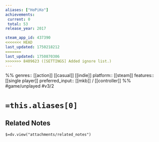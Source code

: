 ```yaml
---
aliases: ["HoPiKo"]
achievements:
 current: 0
 total: 53
release_year: 2017

steam_app_id: 437390
<<<<<<< HEAD
last_updated: 1750218212
=======
last_updated: 1750870306
>>>>>>> 8409623 ([SETTINGS] Added ignore list.)
---
```

%%
genres:: [[action]] [[casual]] [[indie]]
platform:: [[steam]]
features:: [[single player]]
preferred_input:: [[mkb]] / [[controller]]
%%
#game/unplayed
#v3/2

# `=this.aliases[0]`
## Related Notes
`$=dv.view("attachments/related_notes")`